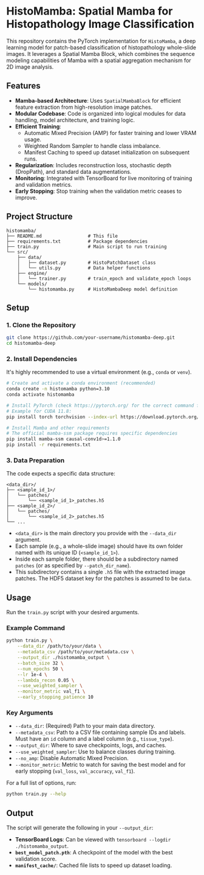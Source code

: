 # HistoMamba: Spatial Mamba for Histopathology Image Classification

This repository contains the PyTorch implementation for `HistoMamba`, a deep learning model for patch-based classification of histopathology whole-slide images. It leverages a Spatial Mamba Block, which combines the sequence modeling capabilities of Mamba with a spatial aggregation mechanism for 2D image analysis.

## Features

- **Mamba-based Architecture**: Uses `SpatialMambaBlock` for efficient feature extraction from high-resolution image patches.
- **Modular Codebase**: Code is organized into logical modules for data handling, model architecture, and training logic.
- **Efficient Training**:
  - Automatic Mixed Precision (AMP) for faster training and lower VRAM usage.
  - Weighted Random Sampler to handle class imbalance.
  - Manifest Caching to speed up dataset initialization on subsequent runs.
- **Regularization**: Includes reconstruction loss, stochastic depth (DropPath), and standard data augmentations.
- **Monitoring**: Integrated with TensorBoard for live monitoring of training and validation metrics.
- **Early Stopping**: Stop training when the validation metric ceases to improve.

## Project Structure

```
histomamba/
├── README.md                 # This file
├── requirements.txt          # Package dependencies
├── train.py                  # Main script to run training
└── src/
    ├── data/
    │   ├── dataset.py        # HistoPatchDataset class
    │   └── utils.py          # Data helper functions
    ├── engine/
    │   └── trainer.py        # train_epoch and validate_epoch loops
    └── models/
        └── histomamba.py     # HistoMambaDeep model definition
```

## Setup

### 1. Clone the Repository

```bash
git clone https://github.com/your-username/histomamba-deep.git
cd histomamba-deep
```

### 2. Install Dependencies

It's highly recommended to use a virtual environment (e.g., `conda` or `venv`).

```bash
# Create and activate a conda environment (recommended)
conda create -n histomamba python=3.10
conda activate histomamba

# Install PyTorch (check https://pytorch.org/ for the correct command for your CUDA version)
# Example for CUDA 11.8:
pip install torch torchvision --index-url https://download.pytorch.org/whl/cu118

# Install Mamba and other requirements
# The official mamba-ssm package requires specific dependencies
pip install mamba-ssm causal-conv1d>=1.1.0
pip install -r requirements.txt
```

### 3. Data Preparation

The code expects a specific data structure:

```
<data_dir>/
├── <sample_id_1>/
│   └── patches/
│       └── <sample_id_1>_patches.h5
├── <sample_id_2>/
│   └── patches/
│       └── <sample_id_2>_patches.h5
└── ...
```
- `<data_dir>` is the main directory you provide with the `--data_dir` argument.
- Each sample (e.g., a whole-slide image) should have its own folder named with its unique ID (`<sample_id_1>`).
- Inside each sample folder, there should be a subdirectory named `patches` (or as specified by `--patch_dir_name`).
- This subdirectory contains a single `.h5` file with the extracted image patches. The HDF5 dataset key for the patches is assumed to be `data`.

## Usage

Run the `train.py` script with your desired arguments.

### Example Command

```bash
python train.py \
    --data_dir /path/to/your/data \
    --metadata_csv /path/to/your/metadata.csv \
    --output_dir ./histomamba_output \
    --batch_size 32 \
    --num_epochs 50 \
    --lr 1e-4 \
    --lambda_recon 0.05 \
    --use_weighted_sampler \
    --monitor_metric val_f1 \
    --early_stopping_patience 10
```

### Key Arguments

- `--data_dir`: (Required) Path to your main data directory.
- `--metadata_csv`: Path to a CSV file containing sample IDs and labels. Must have an `id` column and a label column (e.g., `tissue_type`).
- `--output_dir`: Where to save checkpoints, logs, and caches.
- `--use_weighted_sampler`: Use to balance classes during training.
- `--no_amp`: Disable Automatic Mixed Precision.
- `--monitor_metric`: Metric to watch for saving the best model and for early stopping (`val_loss`, `val_accuracy`, `val_f1`).

For a full list of options, run:
```bash
python train.py --help
```

## Output

The script will generate the following in your `--output_dir`:
- **TensorBoard Logs**: Can be viewed with `tensorboard --logdir ./histomamba_output`.
- **`best_model_patch.pth`**: A checkpoint of the model with the best validation score.
- **`manifest_cache/`**: Cached file lists to speed up dataset loading.
